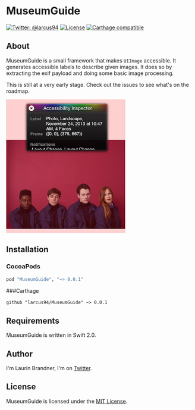 # MuseumGuide

[![Twitter: @larcus94](https://img.shields.io/badge/contact-@larcus94-blue.svg?style=flat)](https://twitter.com/larcus94)
[![License](http://img.shields.io/badge/license-MIT-green.svg?style=flat)](https://github.com/larcus94/MuseumGuide/blob/master/LICENSE)
[![Carthage compatible](https://img.shields.io/badge/Carthage-compatible-4BC51D.svg?style=flat)](https://github.com/Carthage/Carthage)

## About
MuseumGuide is a small framework that makes `UIImage` accessible. It generates accessible labels to describe given images. It does so by extracting the exif payload and doing some basic image processing.

This is still at a very early stage. Check out the issues to see what's on the roadmap.

![Screenshot](https://raw.githubusercontent.com/larcus94/MuseumGuide/master/Screenshots/Example.png)

## Installation

### CocoaPods
```ruby
pod "MuseumGuide", "~> 0.0.1"
```

###Carthage
```objc
github "larcus94/MuseumGuide" ~> 0.0.1
```

## Requirements
MuseumGuide is written in Swift 2.0.

## Author
I'm Laurin Brandner, I'm on [Twitter](https://twitter.com/larcus94).

## License
MuseumGuide is licensed under the [MIT License](http://opensource.org/licenses/mit-license.php).
